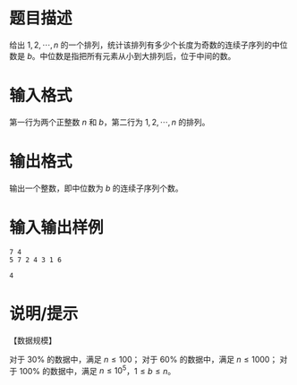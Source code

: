 # 题目描述

给出 $1,2,\cdots,n$ 的一个排列，统计该排列有多少个长度为奇数的连续子序列的中位数是 $b$。中位数是指把所有元素从小到大排列后，位于中间的数。

# 输入格式

第一行为两个正整数 $n$ 和 $b$，第二行为 $1,2,\cdots,n$ 的排列。

# 输出格式

输出一个整数，即中位数为 $b$ 的连续子序列个数。

# 输入输出样例

```input1
7 4
5 7 2 4 3 1 6
```

```output1
4
```

# 说明/提示

【数据规模】

对于 $30 \%$ 的数据中，满足 $n \leq 100$；
对于 $60 \%$ 的数据中，满足 $n \leq 1000$；
对于 $100 \%$ 的数据中，满足 $n \leq {10}^5$，$1 \leq b \leq n$。
